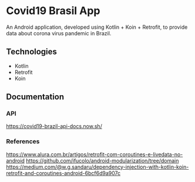 # Covid19 Brasil App
An Android application, developed using Kotlin + Koin + Retrofit, to provide data about corona virus pandemic in Brazil.

## Technologies
 - Kotlin
 - Retrofit
 - Koin

## Documentation
### API
https://covid19-brazil-api-docs.now.sh/

### References
https://www.alura.com.br/artigos/retrofit-com-coroutines-e-livedata-no-android
https://github.com/ifucolo/android-modularization/tree/domain
https://medium.com/@w.g.sandaru/dependency-injection-with-kotlin-koin-retrofit-and-coroutines-android-6bcf6d9a907c
